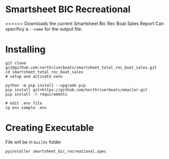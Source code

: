 # Smartsheet BIC Recreational
======
Downloads the current Smartsheet Bic  Rec Boat Sales Report
Can specificy a ```--name``` for the output file.

# Installing
```
git clone git@github.com:northriverboats/smartsheet_total_rec_boat_sales.git
cd smartsheet_total_rec_boat_sales
# setup and activate venv

python -m pip install --upgrade pip
pip install git+https://github.com/northriverboats/emailer.git
pip install -r requirements

# edit .env file
cp env.sample .env
```

# Creating Executable
File will be in ```builds``` folder
```
pyinstaller smartsheet_bic_recreational.spec
```
